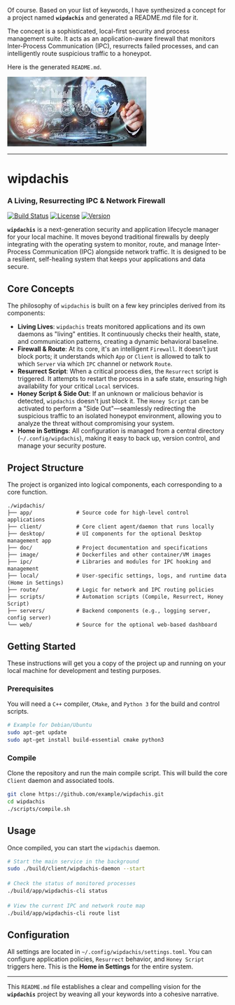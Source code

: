 Of course. Based on your list of keywords, I have synthesized a concept for a project named **`wipdachis`** and generated a README.md file for it.

The concept is a sophisticated, local-first security and process management suite. It acts as an application-aware firewall that monitors Inter-Process Communication (IPC), resurrects failed processes, and can intelligently route suspicious traffic to a honeypot.

Here is the generated `README.md`.

<img src="../image/logon.jpeg">

---

# wipdachis
### A Living, Resurrecting IPC & Network Firewall

[![Build Status](https://img.shields.io/badge/build-passing-brightgreen)](https://github.com/example/wipdachis)
[![License](https://img.shields.io/badge/license-MIT-blue)](https://opensource.org/licenses/MIT)
[![Version](https://img.shields.io/badge/version-0.1.0--alpha-orange)](./wipdachis)

**`wipdachis`** is a next-generation security and application lifecycle manager for your local machine. It moves beyond traditional firewalls by deeply integrating with the operating system to monitor, route, and manage Inter-Process Communication (IPC) alongside network traffic. It is designed to be a resilient, self-healing system that keeps your applications and data secure.

## Core Concepts

The philosophy of `wipdachis` is built on a few key principles derived from its components:

*   **Living Lives**: `wipdachis` treats monitored applications and its own daemons as "living" entities. It continuously checks their health, state, and communication patterns, creating a dynamic behavioral baseline.
*   **Firewall & Route**: At its core, it's an intelligent `Firewall`. It doesn't just block ports; it understands which `App` or `Client` is allowed to talk to which `Server` via which `IPC` channel or network `Route`.
*   **Resurrect Script**: When a critical process dies, the `Resurrect` script is triggered. It attempts to restart the process in a safe state, ensuring high availability for your critical `Local` services.
*   **Honey Script & Side Out**: If an unknown or malicious behavior is detected, `wipdachis` doesn't just block it. The `Honey Script` can be activated to perform a "Side Out"—seamlessly redirecting the suspicious traffic to an isolated honeypot environment, allowing you to analyze the threat without compromising your system.
*   **Home in Settings**: All configuration is managed from a central directory (`~/.config/wipdachis`), making it easy to back up, version control, and manage your security posture.

## Project Structure

The project is organized into logical components, each corresponding to a core function.

```
./wipdachis/
├── app/              # Source code for high-level control applications
├── client/           # Core client agent/daemon that runs locally
├── desktop/          # UI components for the optional Desktop management app
├── doc/              # Project documentation and specifications
├── image/            # Dockerfiles and other container/VM images
├── ipc/              # Libraries and modules for IPC hooking and management
├── local/            # User-specific settings, logs, and runtime data (Home in Settings)
├── route/            # Logic for network and IPC routing policies
├── scripts/          # Automation scripts (Compile, Resurrect, Honey Script)
├── servers/          # Backend components (e.g., logging server, config server)
└── web/              # Source for the optional web-based dashboard
```

## Getting Started

These instructions will get you a copy of the project up and running on your local machine for development and testing purposes.

### Prerequisites

You will need a `C++` compiler, `CMake`, and `Python 3` for the build and control scripts.

```bash
# Example for Debian/Ubuntu
sudo apt-get update
sudo apt-get install build-essential cmake python3
```

### Compile

Clone the repository and run the main compile script. This will build the core `Client` daemon and associated tools.

```bash
git clone https://github.com/example/wipdachis.git
cd wipdachis
./scripts/compile.sh
```

## Usage

Once compiled, you can start the `wipdachis` daemon.

```bash
# Start the main service in the background
sudo ./build/client/wipdachis-daemon --start

# Check the status of monitored processes
./build/app/wipdachis-cli status

# View the current IPC and network route map
./build/app/wipdachis-cli route list
```

## Configuration

All settings are located in `~/.config/wipdachis/settings.toml`. You can configure application policies, `Resurrect` behavior, and `Honey Script` triggers here. This is the **Home in Settings** for the entire system.

---
This `README.md` file establishes a clear and compelling vision for the **`wipdachis`** project by weaving all your keywords into a cohesive narrative.
